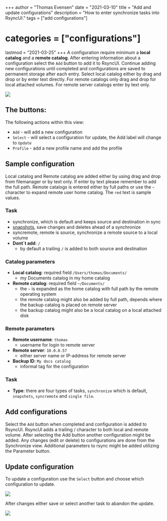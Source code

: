 +++
author = "Thomas Evensen"
date = "2021-03-10"
title =  "Add and update configurations"
description = "How to enter synchronize tasks into RsyncUI."
tags = ["add configurations"]
# categories = ["configurations"]
lastmod = "2021-03-25"
+++
A configuration require minimum a **local catalog** and a **remote catalog**. After entering information about a configuration select the `Add` button to add it to RsyncUI. Continue adding new configurations until completed and configurations are saved to permanent storage after each entry. Select local catalog either by drag and drop or by enter text directly. For remote catalogs only drag and drop for local attached volumes. For remote server catalogs enter by text only.

![](/images/add/add.png)

## The buttons:

The following actions within this view:

- `Add` - will add a new configuration
- `Select` - will select a configuration for update, the Add label will change to `Update`
- `Profile` - add a new profile name and add the profile

## Sample configuration

Local catalog and Remote catalog are added either by using drag and drop from filemanager or by text only. If enter by text please remember to add the full path. Remote catalogs is entered either by full paths or use the `~` character to expand remote user home catalog. The `red` text is sample values.

### Task

- synchronize, which is default and keeps source and destination in sync
- [snapshots](/post/snapshots/), save changes and deletes ahead of a synchronize
- syncremote, remote is source, synchronize a remote source to a local volume
- **Dont´t add**: `/`
  - by default a trailing `/` is added to both source and destination

### Catalog parameters
- **Local catalog**: required field `/Users/thomas/Documents/`
  - my Documents catalog in my home catalog
- **Remote catalog**: required field `~/Documents/`
  - the `~` is expanded as the home catalog with full path by the remote operating system
  - the remote catalog might also be added by full path, depends where the backup catalog is placed on remote server
  - the backup catalog might also be a local catalog on a local attached disk


### Remote parameters
- **Remote username**: `thomas`
  - username for login to remote server
- **Remote server**: `10.0.0.57`
  - either server name or IP-address for remote server
- **Backup ID**: `My docs catalog`
  - informal tag for the configuration

### Task
- **Type**: there are four types of tasks, `synchronize` which is default, `snapshots`, `syncremote` and `single file`.

## Add configurations

Select the `Add` button when completed and configuration is added to RsyncUI. RsyncUI adds a trailing / character to both local and remote volume. After selecting the Add button another configuration might be added. Any changes (edit or delete) to configurations are done from the Synchronize view. Additional parameters to rsync might be added utilizing the Parameter button.

## Update configuration

To update a configuration use the `Select` button and choose which configuration to update.

![](/images/add/select.png)

After changes either save or select another task to abandon the update.

![](/images/add/update.png)
